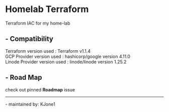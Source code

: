 # Homelab Terraform

Terraform IAC for my home-lab

## - **Compatibility**

Terraform version used : Terraform v1.1.4  
GCP Provider version used : hashicorp/google version 4.11.0  
Linode Provider version used : linode/linode version 1.25.2

## - **Road Map**

check out pinned **Roadmap** issue  

---
 \- maintained by: KJone1
